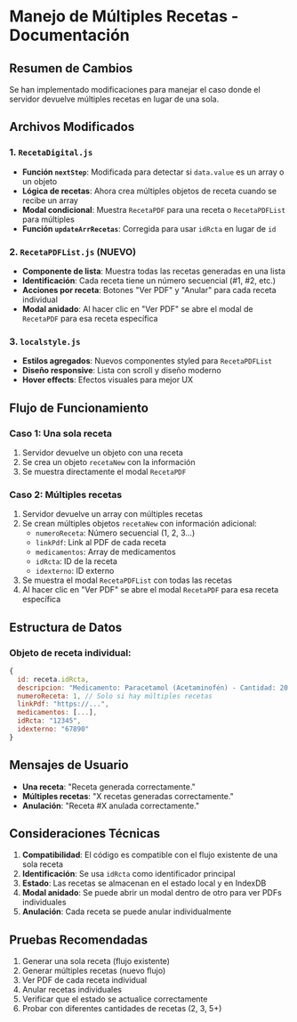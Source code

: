# Manejo de Múltiples Recetas - Documentación

## Resumen de Cambios

Se han implementado modificaciones para manejar el caso donde el servidor devuelve múltiples recetas en lugar de una sola.

## Archivos Modificados

### 1. `RecetaDigital.js`

- **Función `nextStep`**: Modificada para detectar si `data.value` es un array o un objeto
- **Lógica de recetas**: Ahora crea múltiples objetos de receta cuando se recibe un array
- **Modal condicional**: Muestra `RecetaPDF` para una receta o `RecetaPDFList` para múltiples
- **Función `updateArrRecetas`**: Corregida para usar `idRcta` en lugar de `id`

### 2. `RecetaPDFList.js` (NUEVO)

- **Componente de lista**: Muestra todas las recetas generadas en una lista
- **Identificación**: Cada receta tiene un número secuencial (#1, #2, etc.)
- **Acciones por receta**: Botones "Ver PDF" y "Anular" para cada receta individual
- **Modal anidado**: Al hacer clic en "Ver PDF" se abre el modal de `RecetaPDF` para esa receta específica

### 3. `localstyle.js`

- **Estilos agregados**: Nuevos componentes styled para `RecetaPDFList`
- **Diseño responsive**: Lista con scroll y diseño moderno
- **Hover effects**: Efectos visuales para mejor UX

## Flujo de Funcionamiento

### Caso 1: Una sola receta

1. Servidor devuelve un objeto con una receta
2. Se crea un objeto `recetaNew` con la información
3. Se muestra directamente el modal `RecetaPDF`

### Caso 2: Múltiples recetas

1. Servidor devuelve un array con múltiples recetas
2. Se crean múltiples objetos `recetaNew` con información adicional:
   - `numeroReceta`: Número secuencial (1, 2, 3...)
   - `linkPdf`: Link al PDF de cada receta
   - `medicamentos`: Array de medicamentos
   - `idRcta`: ID de la receta
   - `idexterno`: ID externo
3. Se muestra el modal `RecetaPDFList` con todas las recetas
4. Al hacer clic en "Ver PDF" se abre el modal `RecetaPDF` para esa receta específica

## Estructura de Datos

### Objeto de receta individual:

```javascript
{
  id: receta.idRcta,
  descripcion: "Medicamento: Paracetamol (Acetaminofén) - Cantidad: 20...",
  numeroReceta: 1, // Solo si hay múltiples recetas
  linkPdf: "https://...",
  medicamentos: [...],
  idRcta: "12345",
  idexterno: "67890"
}
```

## Mensajes de Usuario

- **Una receta**: "Receta generada correctamente."
- **Múltiples recetas**: "X recetas generadas correctamente."
- **Anulación**: "Receta #X anulada correctamente."

## Consideraciones Técnicas

1. **Compatibilidad**: El código es compatible con el flujo existente de una sola receta
2. **Identificación**: Se usa `idRcta` como identificador principal
3. **Estado**: Las recetas se almacenan en el estado local y en IndexDB
4. **Modal anidado**: Se puede abrir un modal dentro de otro para ver PDFs individuales
5. **Anulación**: Cada receta se puede anular individualmente

## Pruebas Recomendadas

1. Generar una sola receta (flujo existente)
2. Generar múltiples recetas (nuevo flujo)
3. Ver PDF de cada receta individual
4. Anular recetas individuales
5. Verificar que el estado se actualice correctamente
6. Probar con diferentes cantidades de recetas (2, 3, 5+)
